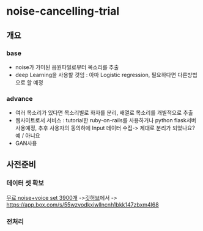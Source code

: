 # noise-cancelling-trial

## 개요
  ### base
  
  - noise가 가미된 음원파일로부터 목소리를 추출
  - deep Learning을 사용할 것임 : 아마 Logistic regression, 필요하다면 다른방법으로 할 예정
  
  
  ### advance
  
  - 여러 목소리가 있다면 목소리별로 화자를 분리, 배열로 목소리를 개별적으로 추출
  - 웹사이트로서 서비스 : tutorial한 ruby-on-rails를 사용하거나 python flask서버 사용예정, 추후 사용자의 동의하에 Input 데이터 수집-> 제대로 분리가 되었나요? 예 / 아니요
  - GAN사용
  
## 사전준비
  ### 데이터 셋 확보
  [무료 noise+voice set 3900개](https://iqtlabs.github.io/voices/) ->[깃허브](https://github.com/Lab41/VOiCES-subset)에서 -> https://app.box.com/s/55wzvodkxiwllncnh1bkk147zbxm4l68
  
  ### 전처리
